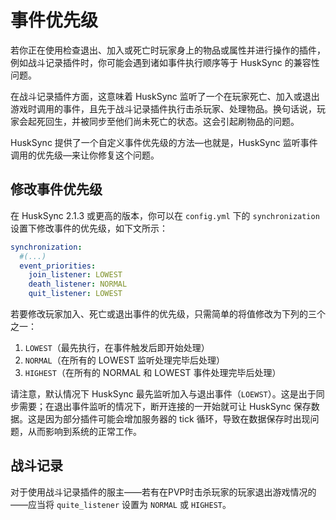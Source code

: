 # 事件优先级

若你正在使用检查退出、加入或死亡时玩家身上的物品或属性并进行操作的插件，例如战斗记录插件时，你可能会遇到诸如事件执行顺序等于 HuskSync 的兼容性问题。

在战斗记录插件方面，这意味着 HuskSync 监听了一个在玩家死亡、加入或退出游戏时调用的事件，且先于战斗记录插件执行击杀玩家、处理物品。换句话说，玩家会起死回生，并被同步至他们尚未死亡的状态。这会引起刷物品的问题。

HuskSync 提供了一个自定义事件优先级的方法—也就是，HuskSync 监听事件调用的优先级—来让你修复这个问题。

## 修改事件优先级

在 HuskSync 2.1.3 或更高的版本，你可以在 `config.yml` 下的 `synchronization` 设置下修改事件的优先级，如下文所示：
``` YAML
synchronization:
  #(...)
  event_priorities:
    join_listener: LOWEST
    death_listener: NORMAL
    quit_listener: LOWEST
```
若要修改玩家加入、死亡或退出事件的优先级，只需简单的将值修改为下列的三个之一：

1. `LOWEST`（最先执行，在事件触发后即开始处理）
2. `NORMAL`（在所有的 LOWEST 监听处理完毕后处理）
3. `HIGHEST`（在所有的 NORMAL 和 LOWEST 事件处理完毕后处理）

请注意，默认情况下 HuskSync 最先监听加入与退出事件（`LOEWST`）。这是出于同步需要；在退出事件监听的情况下，断开连接的一开始就可让 HuskSync 保存数据。这是因为部分插件可能会增加服务器的 tick 循环，导致在数据保存时出现问题，从而影响到系统的正常工作。

## 战斗记录

对于使用战斗记录插件的服主——若有在PVP时击杀玩家的玩家退出游戏情况的——应当将 `quite_listener` 设置为 `NORMAL` 或 `HIGHEST`。